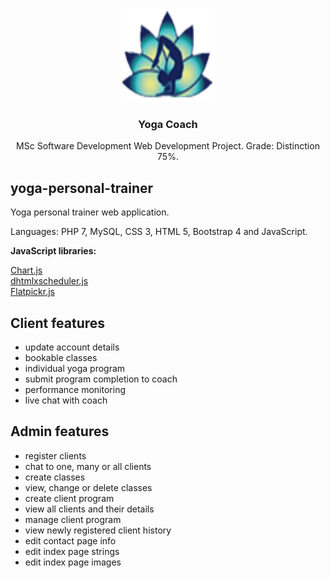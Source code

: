 <p align="center">
  <img src="https://github.com/davidgrech/yoga-coach/blob/master/images/logotwo.png" width="150" height="150">
</p>


<h3 align="center">Yoga Coach</h3>

<p align="center">
  MSc Software Development Web Development Project. Grade: Distinction 75%. 
</p>


## yoga-personal-trainer

Yoga personal trainer web application.  

Languages: PHP 7, MySQL, CSS 3, HTML 5, Bootstrap 4 and JavaScript.
  
**JavaScript libraries:**

[Chart.js](https://github.com/chartjs/Chart.js)  
[dhtmlxscheduler.js]( https://dhtmlx.com/docs/products/dhtmlxScheduler/)  
[Flatpickr.js]( https://github.com/flatpickr/flatpickr)  

## Client features  

 - update account details
 - bookable classes 
 - individual yoga program
 - submit program completion to coach
 - performance monitoring 
 - live chat with coach
 
## Admin features  

 - register clients
 - chat to one, many or all clients
 - create classes
 - view, change or delete classes
 - create client program
 - view all clients and their details
 - manage client program
 - view newly registered client history
 - edit contact page info
 - edit index page strings
 - edit index page images

